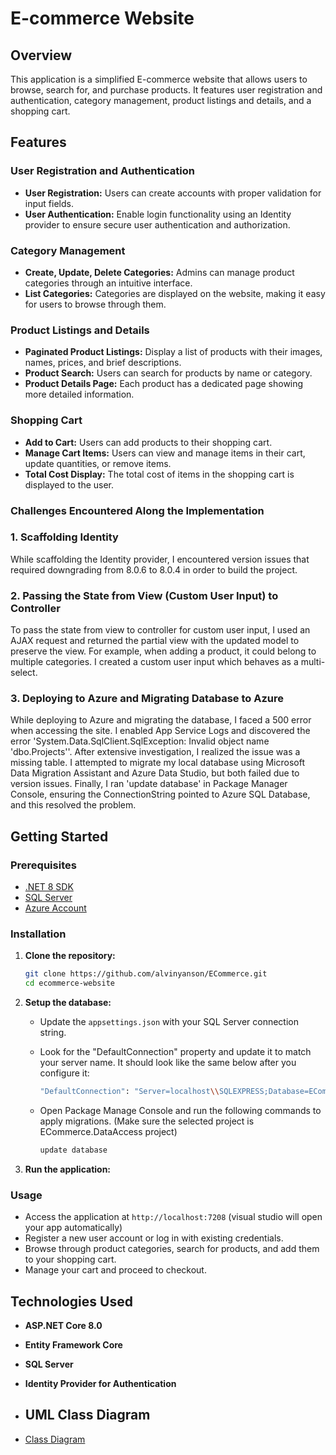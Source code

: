 # E-commerce Website

## Overview

This application is a simplified E-commerce website that allows users to browse, search for, and purchase products. It features user registration and authentication, category management, product listings and details, and a shopping cart.

## Features

### User Registration and Authentication
- **User Registration:** Users can create accounts with proper validation for input fields.
- **User Authentication:** Enable login functionality using an Identity provider to ensure secure user authentication and authorization.

### Category Management
- **Create, Update, Delete Categories:** Admins can manage product categories through an intuitive interface.
- **List Categories:** Categories are displayed on the website, making it easy for users to browse through them.

### Product Listings and Details
- **Paginated Product Listings:** Display a list of products with their images, names, prices, and brief descriptions.
- **Product Search:** Users can search for products by name or category.
- **Product Details Page:** Each product has a dedicated page showing more detailed information.

### Shopping Cart
- **Add to Cart:** Users can add products to their shopping cart.
- **Manage Cart Items:** Users can view and manage items in their cart, update quantities, or remove items.
- **Total Cost Display:** The total cost of items in the shopping cart is displayed to the user.

### Challenges Encountered Along the Implementation

### 1. Scaffolding Identity
While scaffolding the Identity provider, I encountered version issues that required downgrading from 8.0.6 to 8.0.4 in order to build the project.

### 2. Passing the State from View (Custom User Input) to Controller
To pass the state from view to controller for custom user input, I used an AJAX request and returned the partial view with the updated model to preserve the view.
For example, when adding a product, it could belong to multiple categories. I created a custom user input which behaves as a multi-select.

### 3. Deploying to Azure and Migrating Database to Azure
While deploying to Azure and migrating the database, I faced a 500 error when accessing the site. I enabled App Service Logs and discovered the error 'System.Data.SqlClient.SqlException: Invalid object name 'dbo.Projects''. After extensive investigation, I realized the issue was a missing table. I attempted to migrate my local database using Microsoft Data Migration Assistant and Azure Data Studio, but both failed due to version issues. Finally, I ran 'update database' in Package Manager Console, ensuring the ConnectionString pointed to Azure SQL Database, and this resolved the problem.

## Getting Started

### Prerequisites
- [.NET 8 SDK](https://dotnet.microsoft.com/download/dotnet/8.0)
- [SQL Server](https://www.microsoft.com/en-us/sql-server/sql-server-downloads)
- [Azure Account](https://azure.microsoft.com/en-us/get-started/azure-portal)

### Installation
1. **Clone the repository:**
    ```bash
    git clone https://github.com/alvinyanson/ECommerce.git
    cd ecommerce-website
    ```

2. **Setup the database:**
    - Update the `appsettings.json` with your SQL Server connection string.
    - Look for the "DefaultConnection" property and update it to match your server name.   It should look like the same below after you configure it:
      ```bash
      "DefaultConnection": "Server=localhost\\SQLEXPRESS;Database=ECommerceWeb;Trusted_Connection=True;TrustServerCertificate=True"
      ```
    
    - Open Package Manage Console and run the following commands to apply migrations. (Make sure the selected project is ECommerce.DataAccess project)
      ```bash
      update database
      ```

3. **Run the application:**

### Usage
- Access the application at `http://localhost:7208` (visual studio will open your app automatically)
- Register a new user account or log in with existing credentials.
- Browse through product categories, search for products, and add them to your shopping cart.
- Manage your cart and proceed to checkout.

## Technologies Used
- **ASP.NET Core 8.0**
- **Entity Framework Core**
- **SQL Server**
- **Identity Provider for Authentication**

- ## UML Class Diagram
- [Class Diagram](https://lucid.app/lucidchart/8f1367ee-01e7-4ddb-b45b-a88eb09cf1f8/view)
